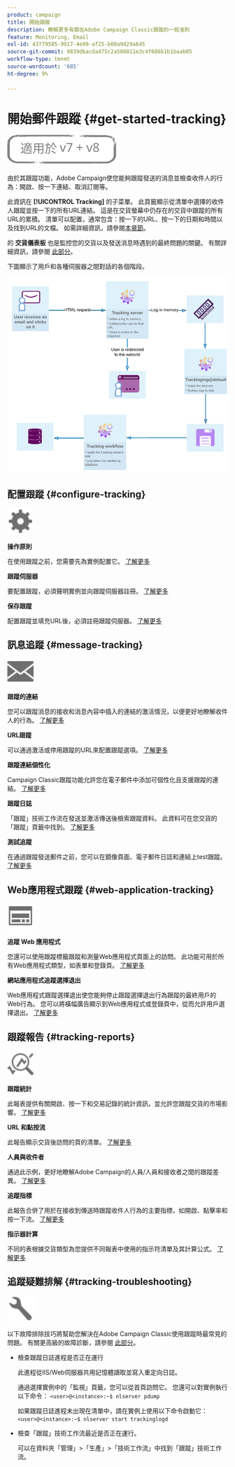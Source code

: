 ```yaml
---
product: campaign
title: 開始跟蹤
description: 瞭解更多有關在Adobe Campaign Classic跟蹤的一般准則
feature: Monitoring, Email
exl-id: 43779505-9917-4e99-af25-b00a9d29a645
source-git-commit: 9839dbacda475c2a586811e3c4f686b1b1baab05
workflow-type: tm+mt
source-wordcount: '685'
ht-degree: 9%

---
```


# 開始郵件跟蹤 {#get-started-tracking}

![](../../assets/common.svg)

由於其跟蹤功能，Adobe Campaign使您能夠跟蹤發送的消息並檢查收件人的行為：開啟、按一下連結、取消訂閱等。

此資訊在 **[!UICONTROL Tracking]** 的子菜單。 此頁籤顯示從清單中選擇的收件人跟蹤並按一下的所有URL連結。 這是在交貨螢幕中仍存在的交貨中跟蹤的所有URL的累積。 清單可以配置，通常包含：按一下的URL、按一下的日期和時間以及找到URL的文檔。 如需詳細資訊，請參閱[本章節](../../platform/using/editing-a-profile.md#tracking-tab)。

的 **交貨儀表板** 也是監控您的交貨以及發送消息時遇到的最終問題的關鍵。 有關詳細資訊，請參閱 [此部分](delivery-dashboard.md)。

下圖顯示了用戶和各種伺服器之間對話的各個階段。

![](assets/tracking-diagram.png)

## 配置跟蹤 {#configure-tracking}

<img src="assets/do-not-localize/icon-configure.svg" width="60px">

**操作原則**

在使用跟蹤之前，您需要先為實例配置它。 [了解更多](../../installation/using/deploying-an-instance.md#operating-principle)

**跟蹤伺服器**

要配置跟蹤，必須聲明實例並向跟蹤伺服器註冊。 [了解更多](../../installation/using/deploying-an-instance.md#tracking-server)

**保存跟蹤**

配置跟蹤並填充URL後，必須註冊跟蹤伺服器。 [了解更多](../../installation/using/deploying-an-instance.md#saving-tracking)

## 訊息追蹤 {#message-tracking}

<img src="assets/do-not-localize/icon-message-tracking.svg" width="60px">

**跟蹤的連結**

您可以跟蹤消息的接收和消息內容中插入的連結的激活情況，以便更好地瞭解收件人的行為。 [了解更多](how-to-configure-tracked-links.md)

**URL跟蹤**

可以通過激活或停用跟蹤的URL來配置跟蹤選項。 [了解更多](personalizing-url-tracking.md)

**跟蹤連結個性化**

Campaign Classic跟蹤功能允許您在電子郵件中添加可個性化且支援跟蹤的連結。 [了解更多](tracking-personalized-links.md)

**跟蹤日誌**

「跟蹤」技術工作流在發送並激活傳送後檢索跟蹤資料。 此資料可在您交貨的「跟蹤」頁籤中找到。 [了解更多](accessing-the-tracking-logs.md)

**測試追蹤**

在通過跟蹤發送郵件之前，您可以在鏡像頁面、電子郵件日誌和連結上test跟蹤。 [了解更多](testing-tracking.md)

## Web應用程式跟蹤 {#web-application-tracking}

<img src="assets/do-not-localize/icon-web-app.svg" width="60px">

**追蹤 Web 應用程式**

您還可以使用跟蹤標籤跟蹤和測量Web應用程式頁面上的訪問。 此功能可用於所有Web應用程式類型，如表單和登錄頁。 [了解更多](../../web/using/tracking-a-web-application.md)

**網站應用程式追蹤選擇退出**

Web應用程式跟蹤選擇退出使您能夠停止跟蹤選擇退出行為跟蹤的最終用戶的Web行為。 您可以將橫幅廣告顯示到Web應用程式或登錄頁中，從而允許用戶選擇退出。 [了解更多](../../web/using/web-application-tracking-opt-out.md)

## 跟蹤報告 {#tracking-reports}

<img src="assets/do-not-localize/icon_monitor.svg" width="60px">

**跟蹤統計**

此報表提供有關開啟、按一下和交易記錄的統計資訊，並允許您跟蹤交貨的市場影響。 [了解更多](../../reporting/using/delivery-reports.md#tracking-statistics)

**URL 和點按流**

此報告顯示交貨後訪問的頁的清單。 [了解更多](../../reporting/using/delivery-reports.md#urls-and-click-streams)

**人員與收件者**

通過此示例，更好地瞭解Adobe Campaign的人員/人員和接收者之間的跟蹤差異。 [了解更多](../../reporting/using/person-people-recipients.md)

**追蹤指標**

此報告合併了用於在接收到傳送時跟蹤收件人行為的主要指標，如開啟、點擊率和按一下流。 [了解更多](../../reporting/using/delivery-reports.md#tracking-indicators)

**指示器計算**

不同的表根據交貨類型為您提供不同報表中使用的指示符清單及其計算公式。 [了解更多](../../reporting/using/indicator-calculation.md)

## 追蹤疑難排解 {#tracking-troubleshooting}

<img src="assets/do-not-localize/icon-troubleshooting.svg" width="60px">

以下故障排除技巧將幫助您解決在Adobe Campaign Classic使用跟蹤時最常見的問題。 有關更高級的故障診斷，請參閱 [此部分](tracking-troubleshooting.md)。

* 檢查跟蹤日誌進程是否正在運行

   此進程從IIS/Web伺服器共用記憶體讀取並寫入重定向日誌。

   通過選擇實例中的「監視」頁籤，您可以從首頁訪問它。 您還可以對實例執行以下命令： `<user>@<instance>:~$ nlserver pdump`

   如果跟蹤日誌進程未出現在清單中，請在實例上使用以下命令啟動它： `<user>@<instance>:~$ nlserver start trackinglogd`

* 檢查「跟蹤」技術工作流最近是否正在運行。

   可以在資料夾「管理」>「生產」>「技術工作流」中找到「跟蹤」技術工作流。
